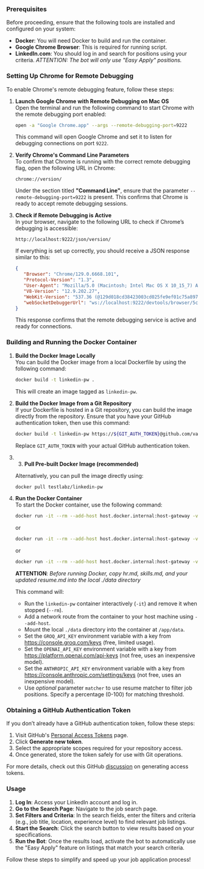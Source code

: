### Prerequisites

Before proceeding, ensure that the following tools are installed and configured on your system:
- **Docker**: You will need Docker to build and run the container.
- **Google Chrome Browser**: This is required for running script.
- **LinkedIn.com**: You should log in and search for positions using your criteria. *ATTENTION: The bot will only use "Easy Apply" positions.*

### Setting Up Chrome for Remote Debugging

To enable Chrome's remote debugging feature, follow these steps:

1. **Launch Google Chrome with Remote Debugging on Mac OS**  
   Open the terminal and run the following command to start Chrome with the remote debugging port enabled:
   ```bash
   open -a "Google Chrome.app" --args --remote-debugging-port=9222
   ```
   This command will open Google Chrome and set it to listen for debugging connections on port `9222`.

2. **Verify Chrome's Command Line Parameters**  
   To confirm that Chrome is running with the correct remote debugging flag, open the following URL in Chrome:
   ```
   chrome://version/
   ```
   Under the section titled **"Command Line"**, ensure that the parameter `--remote-debugging-port=9222` is present. This confirms that Chrome is ready to accept remote debugging sessions.

3. **Check if Remote Debugging is Active**  
   In your browser, navigate to the following URL to check if Chrome’s debugging is accessible:
   ```
   http://localhost:9222/json/version/
   ```
   If everything is set up correctly, you should receive a JSON response similar to this:
   ```json
   {
      "Browser": "Chrome/129.0.6668.101",
      "Protocol-Version": "1.3",
      "User-Agent": "Mozilla/5.0 (Macintosh; Intel Mac OS X 10_15_7) AppleWebKit/537.36 (KHTML, like Gecko) Chrome/129.0.0.0 Safari/537.36",
      "V8-Version": "12.9.202.27",
      "WebKit-Version": "537.36 (@129d018cd38423003cd025fe9ef01c75a897203b)",
      "webSocketDebuggerUrl": "ws://localhost:9222/devtools/browser/5c17626d-5a62-4060-8f17-dc20ff9609de"
   }
   ```
   This response confirms that the remote debugging service is active and ready for connections.

### Building and Running the Docker Container

1. **Build the Docker Image Locally**  
   You can build the Docker image from a local Dockerfile by using the following command:
   ```bash
   docker build -t linkedin-pw .
   ```
   This will create an image tagged as `linkedin-pw`.

2. **Build the Docker Image from a Git Repository**  
   If your Dockerfile is hosted in a Git repository, you can build the image directly from the repository. Ensure that you have your GitHub authentication token, then use this command:
   ```bash
   docker build -t linkedin-pw https://${GIT_AUTH_TOKEN}@github.com/var-lab/dumsum.git
   ```
   Replace `GIT_AUTH_TOKEN` with your actual GitHub authentication token.

3. 3. **Pull Pre-built Docker Image (recommended)**
 
   Alternatively, you can pull the image directly using:
   ```bash
   docker pull testlabz/linkedin-pw
   ```

4. **Run the Docker Container**  
   To start the Docker container, use the following command:
   ```bash
   docker run -it --rm --add-host host.docker.internal:host-gateway -v ./data:/app/data -e GROQ_API_KEY=${GROQ_API_KEY} linkedin-pw [--matcher NUMBER]
   ```
   or
   ```bash
   docker run -it --rm --add-host host.docker.internal:host-gateway -v ./data:/app/data -e OPENAI_API_KEY=${OPENAI_API_KEY} linkedin-pw  [--matcher NUMBER]
   ```   
   or
   ```bash
   docker run -it --rm --add-host host.docker.internal:host-gateway -v ./data:/app/data -e ANTHROPIC_API_KEY=${ANTHROPIC_API_KEY} linkedin-pw  [--matcher NUMBER]
   ```   

   **ATTENTION**: *Before running Docker, copy hr.md, skills.md, and your updated resume.md into the local ./data directory*
   
   This command will:
   - Run the `linkedin-pw` container interactively (`-it`) and remove it when stopped (`--rm`).
   - Add a network route from the container to your host machine using `--add-host`.
   - Mount the local `./data` directory into the container at `/app/data`.
   - Set the `GROQ_API_KEY` environment variable with a key from https://console.groq.com/keys (free, limited usage).
   - Set the `OPENAI_API_KEY` environment variable with a key from https://platform.openai.com/api-keys (not free, uses an inexpensive model).
   - Set the `ANTHROPIC_API_KEY` environment variable with a key from https://console.anthropic.com/settings/keys (not free, uses an inexpensive model).
   - Use *optional* parameter `matcher` to use resume matcher to filter job positions. Specify a percentage (0-100) for matching threshold.
   
### Obtaining a GitHub Authentication Token

If you don’t already have a GitHub authentication token, follow these steps:

1. Visit GitHub's [Personal Access Tokens](https://github.com/settings/tokens) page.
2. Click **Generate new token**.
3. Select the appropriate scopes required for your repository access.
4. Once generated, store the token safely for use with Git operations.

For more details, check out this GitHub [discussion](https://github.com/orgs/community/discussions/74701) on generating access tokens.

### Usage 

1. **Log In**: Access your LinkedIn account and log in.
2. **Go to the Search Page**: Navigate to the job search page.
3. **Set Filters and Criteria**: In the search fields, enter the filters and criteria (e.g., job title, location, experience level) to find relevant job listings.
4. **Start the Search**: Click the search button to view results based on your specifications.
5. **Run the Bot**: Once the results load, activate the bot to automatically use the "Easy Apply" feature on listings that match your search criteria.

Follow these steps to simplify and speed up your job application process!